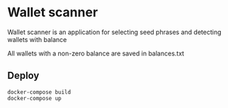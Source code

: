 # Wallet scanner

Wallet scanner is an application for selecting seed phrases and detecting wallets with balance

All wallets with a non-zero balance are saved in balances.txt

## Deploy

```
docker-compose build
docker-compose up
```
